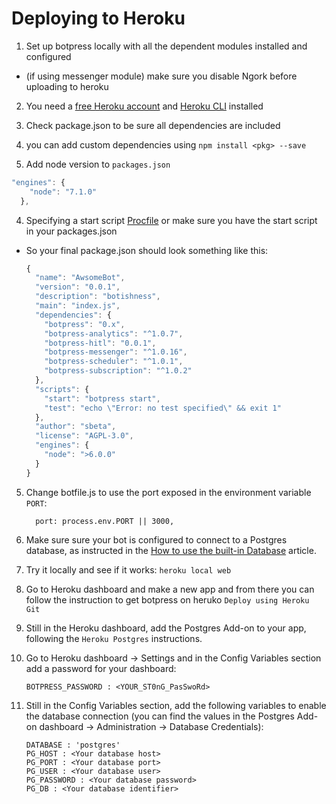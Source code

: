 # Deploying to Heroku

1. Set up botpress locally with all the dependent modules installed and configured
  * (if using messenger module) make sure you disable Ngork before uploading to heroku

2. You need a [free Heroku account](https://signup.heroku.com/dc) and [Heroku CLI](https://devcenter.heroku.com/articles/heroku-cli) installed

3. Check package.json to be sure all dependencies are included
  1. you can add custom dependencies using `npm install <pkg> --save`
  2. Add node version to `packages.json`
  ```javascript
  "engines": {
      "node": "7.1.0"
    },
  ```

4. Specifying a start script [Procfile](https://devcenter.heroku.com/articles/procfile) or make sure you have the start script in your packages.json


  * So your final package.json should look something like this:

    ```javascript
    {
      "name": "AwsomeBot",
      "version": "0.0.1",
      "description": "botishness",
      "main": "index.js",
      "dependencies": {
        "botpress": "0.x",
        "botpress-analytics": "^1.0.7",
        "botpress-hitl": "0.0.1",
        "botpress-messenger": "^1.0.16",
        "botpress-scheduler": "^1.0.1",
        "botpress-subscription": "^1.0.2"
      },
      "scripts": {
        "start": "botpress start",
        "test": "echo \"Error: no test specified\" && exit 1"
      },
      "author": "sbeta",
      "license": "AGPL-3.0",
      "engines": {
        "node": ">6.0.0"
      }
    }

    ```

5. Change botfile.js to use the port exposed in the environment variable `PORT`:
    ```
      port: process.env.PORT || 3000,
    ``` 

6. Make sure sure your bot is configured to connect to a Postgres database, as instructed in the [How to use the built-in Database](../creating-your-bot/how-to-use-the-database.md#connecting-to-a-postgres-95-database) article.

7. Try it locally and see if it works: `heroku local web`

8. Go to Heroku dashboard and make a new app and from there you can follow the instruction to get botpress on heruko `Deploy using Heroku Git`

9. Still in the Heroku dashboard, add the Postgres Add-on to your app, following the `Heroku Postgres` instructions.

10. Go to Heroku dashboard -> Settings and in the Config Variables section add a password for your dashboard:
    ```
    BOTPRESS_PASSWORD : <YOUR_ST0nG_PasSwoRd>
    ```
11. Still in the Config Variables section, add the following variables to enable the database connection (you can find the values in the Postgres Add-on dashboard -> Administration -> Database Credentials):

    ```
    DATABASE : 'postgres'
    PG_HOST : <Your database host>
    PG_PORT : <Your database port>
    PG_USER : <Your database user>
    PG_PASSWORD : <Your database password>
    PG_DB : <Your database identifier>
    ```
